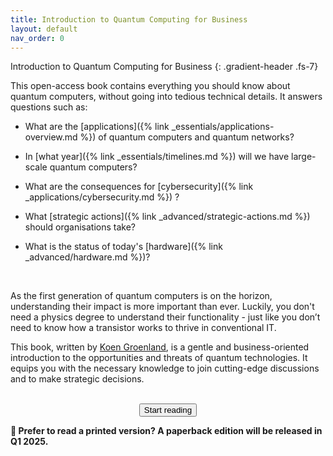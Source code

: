 ```yaml
---
title: Introduction to Quantum Computing for Business
layout: default
nav_order: 0
---
```


<!-- <img src=" {{ site.baseurl }}/site-img/header-logo.webp" width="700" /> -->


Introduction to Quantum Computing for Business 
{: .gradient-header .fs-7}

This open-access book contains everything you should know about quantum
computers, without going into tedious technical details. It answers questions such as:

- What are the [applications]({% link _essentials/applications-overview.md %}) of quantum computers and quantum networks?

- In [what year]({% link _essentials/timelines.md %}) will we have large-scale quantum computers?

- What are the consequences for [cybersecurity]({% link _applications/cybersecurity.md %}) ?

- What [strategic actions]({% link _advanced/strategic-actions.md %}) should organisations take? 

- What is the status of today's [hardware]({% link _advanced/hardware.md %})?
<br>

As the first generation of quantum computers is on the horizon, understanding their impact is more important than ever. Luckily, you don't need a physics degree to understand their functionality - just like you don’t need to know how a transistor works to thrive in conventional IT. 

This book, written by [Koen Groenland](https://www.koengroenland.com), is a gentle and business-oriented introduction to the opportunities and threats of quantum technologies. It equips you with the necessary knowledge to join cutting-edge discussions and to make strategic decisions. 

<br>
<center>
<a href="{{ site.baseurl }}/essentials/preface"><button class="btn fs-6">Start reading</button></a>
</center>

**📖 Prefer to read a printed version? A paperback edition will be released in Q1 2025.**


<!-- 
## Audience

This book targets anyone who encounters quantum technologies in their professional lives, but who don't not need a full physics background. This includes:

- Managers and strategic decision makers

- Consultants

- Policy makers

- CIO or CISO departments

- Investors

Moreover, it's an interesting journey for any tech enthusaist! 

{: .new }
 **This book is about…** \
 *✓*  &nbsp; The impact that quantum technology has on business and society \
 *✓*  &nbsp; Opportunities and threats \
 *✓* &nbsp; Timelines \
 *✓* &nbsp; Links to other great resources    


{: .redcallout }
 **This book is not…** \
 *✗* &nbsp; A course in quantum math or physics \
 ✗ &nbsp; A tutorial on quantum programming \
 ✗ &nbsp; An exhaustive resource about every possible detail -->





<!-- |  **This book is about…**  | **This book does not contain…** |
|---|---|
| The impact that quantum technology has on business and society | Essential math or physics |
| Opportunities and threats |  Quantum programming | -->




<!-- |  | **This book is about…** |  |  | **This book does not contain…** |
|---:|----|----|---:|----|
| **✓** | |  | ✗ | Essential math or physics |
| **✓** |  |  | ✗ | Quantum programming |
| **✓** | Timelines |  | ✗ | Exhaustive information about every possible detail |
| **✓** | Links to other great resources |  |  |  | -->

<!-- |  | **This book is about…** |  |  | **This book does not contain…** |
|---:|----|----|---:|----|
| **✓** | |  | ✗ | Essential math or physics |
| **✓** |  |  | ✗ | Quantum programming |
| **✓** | Timelines |  | ✗ | Exhaustive information about every possible detail |
| **✓** | Links to other great resources |  |  |  | -->

<!-- ## Get the softcover

Prefer to read a printed edition? A physical edition will be released in Q4 2024. -->





